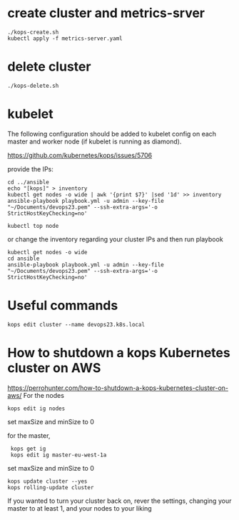 
# create cluster and metrics-srver
```commandline
./kops-create.sh
kubectl apply -f metrics-server.yaml
```
# delete cluster
```commandline
./kops-delete.sh
```
# kubelet
The following configuration should be added to kubelet config on each master and worker node (if kubelet is running as diamond).

https://github.com/kubernetes/kops/issues/5706

provide the IPs:
```commandline
cd ../ansible
echo "[kops]" > inventory
kubectl get nodes -o wide | awk '{print $7}' |sed '1d' >> inventory
ansible-playbook playbook.yml -u admin --key-file "~/Documents/devops23.pem" --ssh-extra-args='-o StrictHostKeyChecking=no'
```

```commandline
kubectl top node 
```
or change the inventory regarding your cluster IPs and then run playbook
```commandline
kubectl get nodes -o wide 
cd ansible
ansible-playbook playbook.yml -u admin --key-file "~/Documents/devops23.pem" --ssh-extra-args='-o StrictHostKeyChecking=no'
```
# Useful commands
```commandline
kops edit cluster --name devops23.k8s.local 
```
# How to shutdown a kops Kubernetes cluster on AWS
https://perrohunter.com/how-to-shutdown-a-kops-kubernetes-cluster-on-aws/
For the nodes
```commandline
kops edit ig nodes
```
set maxSize and minSize to 0

for the master,
```commandline
 kops get ig
 kops edit ig master-eu-west-1a   
```
set maxSize and minSize to 0
```commandline
kops update cluster --yes
kops rolling-update cluster
```
If you wanted to turn your cluster back on, rever the settings, changing your master to at least 1, and your nodes to your liking
